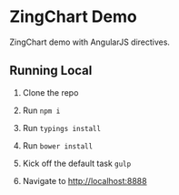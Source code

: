 ZingChart Demo
====================

ZingChart demo with AngularJS directives.

## Running Local

1. Clone the repo

1. Run `npm i`

1. Run `typings install`

1. Run `bower install`

1. Kick off the default task `gulp`

1. Navigate to [http://localhost:8888](http://localhost:8888)
